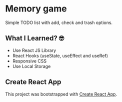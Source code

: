 # Memory game

Simple TODO list with add, check and trash options.

## What I Learned? 🤓
- Use React JS Library
- React Hooks (useState, useEffect and useRef)
- Responsive CSS
- Use Local Storage

## Create React App

This project was bootstrapped with [Create React App](https://github.com/facebook/create-react-app).